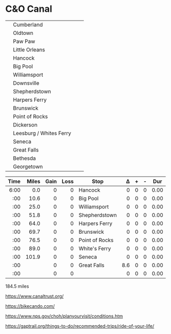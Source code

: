 # C&O Canal





| | | | |
|---|---|---|---|
| |Cumberland| | |
| |Oldtown | | |
| |Paw Paw| | |
| |Little Orleans| | |
| |Hancock| | |
| |Big Pool| | |
| |Williamsport| | |
| |Downsville| | |
| |Shepherdstown| | |
| |Harpers Ferry| | |
| |Brunswick| | |
| |Point of Rocks| | |
| |Dickerson| | |
| |Leesburg / Whites Ferry| | |
| |Seneca| | |
| |Great Falls| | |
| |Bethesda| | |
| |Georgetown| | |




|Time |Miles|Gain|Loss| Stop          |&Delta;| +  | -  |Dur |
|----:|----:|---:|---:|---------------|------:|---:|---:|----|
| 6:00|  0.0|   0|   0|Hancock        |     0 |   0|   0|0.00|124.5
|  :00| 10.6|   0|   0|Big Pool       |     0 |   0|   0|0.00|113.8
|  :00| 25.0|   0|   0|Williamsport   |     0 |   0|   0|0.00|99.6
|  :00| 51.8|   0|   0|Shepherdstown  |     0 |   0|   0|0.00|72.8
|  :00| 64.0|   0|   0|Harpers Ferry  |     0 |   0|   0|0.00|60.7
|  :00| 69.7|   0|   0|Brunswick      |     0 |   0|   0|0.00|55
|  :00| 76.5|   0|   0|Point of Rocks |     0 |   0|   0|0.00|48.2
|  :00| 89.0|   0|   0|White's Ferry  |     0 |   0|   0|0.00|35.5
|  :00|101.9|   0|   0|Seneca         |     0 |   0|   0|0.00|22.8
|  :00|     |   0|   0|Great Falls    |   8.6 |   0|   0|0.00|14.4
|  :00|     |   0|   0|               |     0 |   0|   0|0.00|0.0





184.5 miles


https://www.canaltrust.org/

https://bikecando.com/

https://www.nps.gov/choh/planyourvisit/conditions.htm


https://gaptrail.org/things-to-do/recommended-trips/ride-of-your-life/
